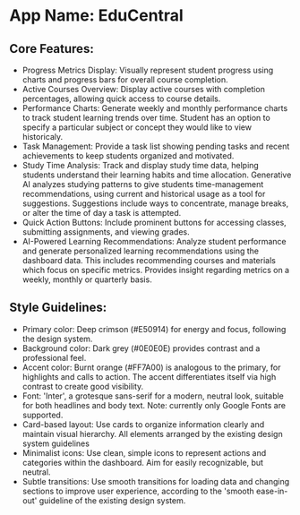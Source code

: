 # **App Name**: EduCentral

## Core Features:

- Progress Metrics Display: Visually represent student progress using charts and progress bars for overall course completion.
- Active Courses Overview: Display active courses with completion percentages, allowing quick access to course details.
- Performance Charts: Generate weekly and monthly performance charts to track student learning trends over time. Student has an option to specify a particular subject or concept they would like to view historicaly.
- Task Management: Provide a task list showing pending tasks and recent achievements to keep students organized and motivated.
- Study Time Analysis: Track and display study time data, helping students understand their learning habits and time allocation. Generative AI analyzes studying patterns to give students time-management recommendations, using current and historical usage as a tool for suggestions.  Suggestions include ways to concentrate, manage breaks, or alter the time of day a task is attempted.
- Quick Action Buttons: Include prominent buttons for accessing classes, submitting assignments, and viewing grades.
- AI-Powered Learning Recommendations: Analyze student performance and generate personalized learning recommendations using the dashboard data. This includes recommending courses and materials which focus on specific metrics. Provides insight regarding metrics on a weekly, monthly or quarterly basis.   

## Style Guidelines:

- Primary color: Deep crimson (#E50914) for energy and focus, following the design system.
- Background color: Dark grey (#0E0E0E) provides contrast and a professional feel.
- Accent color: Burnt orange (#FF7A00) is analogous to the primary, for highlights and calls to action. The accent differentiates itself via high contrast to create good visibility. 
- Font: 'Inter', a grotesque sans-serif for a modern, neutral look, suitable for both headlines and body text. Note: currently only Google Fonts are supported.
- Card-based layout: Use cards to organize information clearly and maintain visual hierarchy. All elements arranged by the existing design system guidelines
- Minimalist icons: Use clean, simple icons to represent actions and categories within the dashboard. Aim for easily recognizable, but neutral.
- Subtle transitions: Use smooth transitions for loading data and changing sections to improve user experience, according to the 'smooth ease-in-out' guideline of the existing design system.